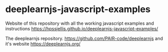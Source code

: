 # deeplearnjs-javascript-examples

Website of this repository with all the working javascript examples and instructions
https://hpssjellis.github.io/deeplearnjs-javascript-examples/




The deeplearnjs repository.
https://github.com/PAIR-code/deeplearnjs
and it's website  https://deeplearnjs.org/















